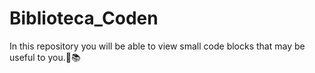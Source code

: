 # Biblioteca_Coden
In this repository you will be able to view small code blocks that may be useful to you.👾📚
